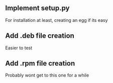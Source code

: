 ## Implement setup.py
For installation at least, creating an egg if its easy

## Add .deb file creation
Easier to test

## Add .rpm file creation
Probably wont get to this one for a while
